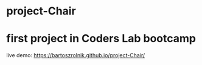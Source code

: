 # project-Chair
# first project in Coders Lab bootcamp

live demo: https://bartoszrolnik.github.io/project-Chair/